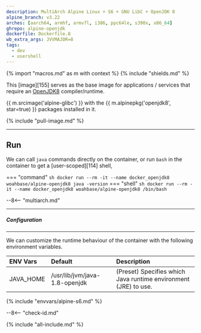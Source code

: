 ```yaml
---
description: MultiArch Alpine Linux + S6 + GNU LibC + OpenJDK 8
alpine_branch: v3.22
arches: [aarch64, armhf, armv7l, i386, ppc64le, s390x, x86_64]
ghrepo: alpine-openjdk
dockerfile: Dockerfile.8
wb_extra_args: JVVMAJOR=8
tags:
  - dev
  - usershell
---
```


{% import "macros.md" as m with context %}
{% include "shields.md" %}


This [image][155] serves as the base image for applications
/ services that require an [OpenJDK8][1] compiler/runtime.

{{ m.srcimage('alpine-glibc') }} with the {{
m.alpinepkg('openjdk8', star=true) }} packages installed in it.

{% include "pull-image.md" %}

---
Run
---

We can call `java` commands directly on the container, or run
`bash` in the container to get a [user-scoped][114] shell,

=== "command"
    ``` sh
    docker run --rm -it --name docker_openjdk8 woahbase/alpine-openjdk8 java -version
    ```
=== "shell"
    ``` sh
    docker run --rm -it --name docker_openjdk8 woahbase/alpine-openjdk8 /bin/bash
    ```

--8<-- "multiarch.md"

---
##### Configuration
---

We can customize the runtime behaviour of the container with the
following environment variables.

| ENV Vars  | Default                       | Description
| :---      | :---                          | :---
| JAVA_HOME | /usr/lib/jvm/java-1.8-openjdk | (Preset) Specifies which Java runtime environment (JRE) to use.
{% include "envvars/alpine-s6.md" %}

--8<-- "check-id.md"

[1]: https://openjdk.org/projects/jdk8/
[2]: https://github.com/openjdk/jdk/

{% include "all-include.md" %}
